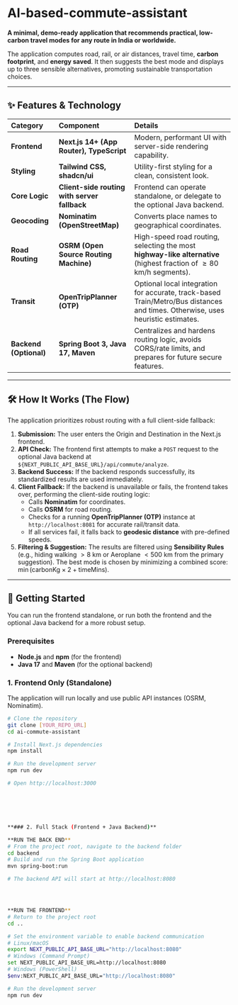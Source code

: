 # AI-based-commute-assistant

**A minimal, demo-ready application that recommends practical, low-carbon travel modes for any route in India or worldwide.**

The application computes road, rail, or air distances, travel time, **carbon footprint**, and **energy saved**. It then suggests the best mode and displays up to three sensible alternatives, promoting sustainable transportation choices.

---

## ✨ Features & Technology

| Category | Component | Details |
| :--- | :--- | :--- |
| **Frontend** | **Next.js 14+ (App Router), TypeScript** | Modern, performant UI with server-side rendering capability. |
| **Styling** | **Tailwind CSS, shadcn/ui** | Utility-first styling for a clean, consistent look. |
| **Core Logic** | **Client-side routing with server fallback** | Frontend can operate standalone, or delegate to the optional Java backend. |
| **Geocoding** | **Nominatim (OpenStreetMap)** | Converts place names to geographical coordinates. |
| **Road Routing** | **OSRM (Open Source Routing Machine)** | High-speed road routing, selecting the most **highway-like alternative** (highest fraction of $\ge 80 \text{ km/h}$ segments). |
| **Transit** | **OpenTripPlanner (OTP)** | Optional local integration for accurate, track-based Train/Metro/Bus distances and times. Otherwise, uses heuristic estimates. |
| **Backend (Optional)** | **Spring Boot 3, Java 17, Maven** | Centralizes and hardens routing logic, avoids CORS/rate limits, and prepares for future secure features. |

---

## 🛠️ How It Works (The Flow)

The application prioritizes robust routing with a full client-side fallback:

1.  **Submission:** The user enters the Origin and Destination in the Next.js frontend.
2.  **API Check:** The frontend first attempts to make a `POST` request to the optional Java backend at `${NEXT_PUBLIC_API_BASE_URL}/api/commute/analyze`.
3.  **Backend Success:** If the backend responds successfully, its standardized results are used immediately.
4.  **Client Fallback:** If the backend is unavailable or fails, the frontend takes over, performing the client-side routing logic:
    * Calls **Nominatim** for coordinates.
    * Calls **OSRM** for road routing.
    * Checks for a running **OpenTripPlanner (OTP)** instance at `http://localhost:8081` for accurate rail/transit data.
    * If all services fail, it falls back to **geodesic distance** with pre-defined speeds.
5.  **Filtering & Suggestion:** The results are filtered using **Sensibility Rules** (e.g., hiding walking $>8 \text{ km}$ or Aeroplane $<500 \text{ km}$ from the primary suggestion). The best mode is chosen by minimizing a combined score: $\min(\text{carbonKg} \times 2 + \text{timeMins})$.

---

## 🚀 Getting Started

You can run the frontend standalone, or run both the frontend and the optional Java backend for a more robust setup.

### Prerequisites

* **Node.js** and **npm** (for the frontend)
* **Java 17** and **Maven** (for the optional backend)

### 1. Frontend Only (Standalone)

The application will run locally and use public API instances (OSRM, Nominatim).

```bash
# Clone the repository
git clone [YOUR_REPO_URL]
cd ai-commute-assistant

# Install Next.js dependencies
npm install

# Run the development server
npm run dev

# Open http://localhost:3000






**### 2. Full Stack (Frontend + Java Backend)**

**RUN THE BACK END**
# From the project root, navigate to the backend folder
cd backend
# Build and run the Spring Boot application
mvn spring-boot:run

# The backend API will start at http://localhost:8080




**RUN THE FRONTEND**
# Return to the project root
cd ..

# Set the environment variable to enable backend communication
# Linux/macOS
export NEXT_PUBLIC_API_BASE_URL="http://localhost:8080"
# Windows (Command Prompt)
set NEXT_PUBLIC_API_BASE_URL=http://localhost:8080
# Windows (PowerShell)
$env:NEXT_PUBLIC_API_BASE_URL="http://localhost:8080"

# Run the development server
npm run dev
